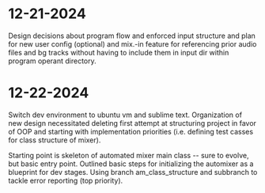 # 12-21-2024
Design decisions about program flow and enforced input structure and plan for new user config (optional) and mix.-in feature for referencing prior audio files and bg tracks without having to include them in input dir within program operant directory.
 

# 12-22-2024
Switch dev environment to ubuntu vm and sublime text. Organization of new design necessitated deleting first attempt at structuring project in favor of OOP and starting with implementation priorities (i.e. defining test casses for class structure of mixer).

Starting point is skeleton of automated mixer main class -- sure to evolve, but basic entry point. Outlined basic steps for initializing the automixer as a blueprint for dev stages. Using branch am_class_structure and subbranch to tackle error reporting (top priority).